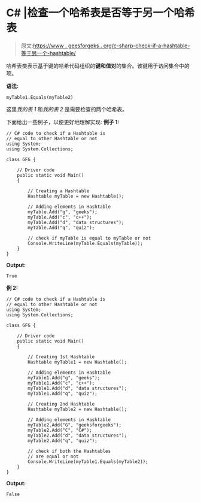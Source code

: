 # C# |检查一个哈希表是否等于另一个哈希表

> 原文:[https://www . geesforgeks . org/c-sharp-check-if-a-hashtable-等于另一个-hashtable/](https://www.geeksforgeeks.org/c-sharp-check-if-a-hashtable-is-equal-to-another-hashtable/)

哈希表类表示基于键的哈希代码组织的**键和值对**的集合。该键用于访问集合中的项。

**语法:**

```
myTable1.Equals(myTable2)

```

这里*我的表 1* 和*我的表 2* 是需要检查的两个哈希表。

下面给出一些例子，以便更好地理解实现:
**例子 1:**

```
// C# code to check if a Hashtable is
// equal to other Hashtable or not
using System;
using System.Collections;

class GFG {

    // Driver code
    public static void Main()
    {

        // Creating a Hashtable
        Hashtable myTable = new Hashtable();

        // Adding elements in Hashtable
        myTable.Add("g", "geeks");
        myTable.Add("c", "c++");
        myTable.Add("d", "data structures");
        myTable.Add("q", "quiz");

        // check if myTable is equal to myTable or not
        Console.WriteLine(myTable.Equals(myTable));
    }
}
```

**Output:**

```
True

```

**例 2:**

```
// C# code to check if a Hashtable is
// equal to other Hashtable or not
using System;
using System.Collections;

class GFG {

    // Driver code
    public static void Main()
    {

        // Creating 1st Hashtable
        Hashtable myTable1 = new Hashtable();

        // Adding elements in Hashtable
        myTable1.Add("g", "geeks");
        myTable1.Add("c", "c++");
        myTable1.Add("d", "data structures");
        myTable1.Add("q", "quiz");

        // Creating 2nd Hashtable
        Hashtable myTable2 = new Hashtable();

        // Adding elements in Hashtable
        myTable2.Add("G", "geeksforgeeks");
        myTable2.Add("C", "C#");
        myTable2.Add("d", "data structures");
        myTable2.Add("q", "quiz");

        // check if both the Hashtables
        // are equal or not
        Console.WriteLine(myTable1.Equals(myTable2));
    }
}
```

**Output:**

```
False

```